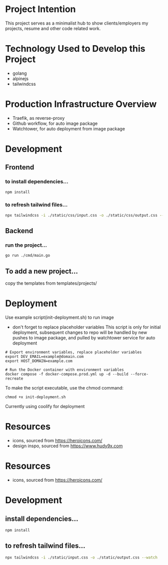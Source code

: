 # Project Intention
This project serves as a minimalist hub to show clients/employers my projects, resume and other code related work.

# Technology Used to Develop this Project
- golang
- alpinejs
- tailwindcss

# Production Infrastructure Overview
- Traefik, as reverse-proxy 
- Github workflow, for auto image package
- Watchtower, for auto deployment from image package

# Development

## Frontend
### to install dependencies...
```bash
npm install
```

### to refresh tailwind files...
```bash
npx tailwindcss -i ./static/css/input.css -o ./static/css/output.css --watch
```

## Backend
### run the project...
```bash
go run ./cmd/main.go
```

## To add a new project...
copy the templates from templates/projects/

# Deployment
Use example script(init-deployment.sh) to run image
* don't forget to replace placeholder variables
This script is only for initial deployment, subsequent changes to repo will be handled by
new pushes to image package, and pulled by watchtower service for auto deployment
```shell
# Export environment variables, replace placeholder variables
export DEV_EMAIL=example@domain.com
export HOST_DOMAIN=example.com

# Run the Docker container with environment variables
docker compose -f docker-compose.prod.yml up -d --build --force-recreate
```
To make the script executable, use the chmod command:
```shell
chmod +x init-deployment.sh
```
Currently using coolify for deployment
# Resources
- icons, sourced from https://heroicons.com/
- design inspo, sourced from https://www.hudy9x.com

# Resources
- icons, sourced from https://heroicons.com/

# Development
## install dependencies...
```bash
npm install
```
## to refresh tailwind files...
```bash
npx tailwindcss -i ./static/input.css -o ./static/output.css --watch
```
